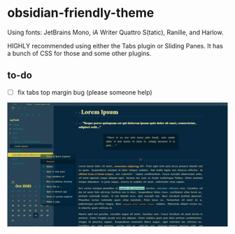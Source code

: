 # obsidian-friendly-theme

Using fonts: JetBrains Mono, iA Writer Quattro S(tatic), Ranille, and Harlow.

HIGHLY recommended using either the Tabs plugin or Sliding Panes. It has a bunch of CSS for those and some other plugins.

## to-do
- [ ] fix tabs top margin bug (please someone help)

![screenshot.png](https://github.com/firinael/obsidian-friendly-theme/blob/main/screenshot.png?raw=true)
